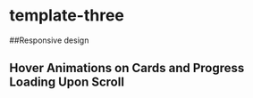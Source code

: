 # template-three

##Responsive design

## Hover Animations on Cards and Progress Loading Upon Scroll
